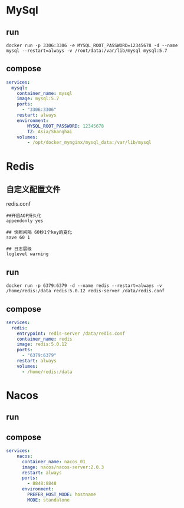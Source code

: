 # MySql

## run

```shell
docker run -p 3306:3306 -e MYSQL_ROOT_PASSWORD=12345678 -d --name mysql --restart=always -v /root/data:/var/lib/mysql mysql:5.7
```

## compose

```yaml
services:
  mysql:
	container_name: mysql
	image: mysql:5.7
    ports:
      - "3306:3306"
    restart: always
    environment:
	    MYSQL_ROOT_PASSWORD: 12345678
    	TZ: Asia/Shanghai
    volumes:
	    - /opt/docker_mynginx/mysql_data:/var/lib/mysql
```



# Redis

## 自定义配置文件

redis.conf

```
##开启AOF持久化
appendonly yes

## 快照间隔 60秒1个key的变化
save 60 1

## 日志层级
loglevel warning
```

## run

```shell
docker run -p 6379:6379 -d --name redis --restart=always -v /home/redis:/data redis:5.0.12 redis-server /data/redis.conf
```

## compose

```yaml
services:
  redis:
    entrypoint: redis-server /data/redis.conf
    container_name: redis
    image: redis:5.0.12
    ports:
      - "6379:6379"
    restart: always
    volumes:
      - /home/redis:/data
```

# Nacos

## run

## compose

```yml
services:
    nacos:
      container_name: nacos_01
      image: nacos/nacos-server:2.0.3
      restart: always
      ports:
        - 8848:8848
      environment:
        PREFER_HOST_MODE: hostname
        MODE: standalone

```

